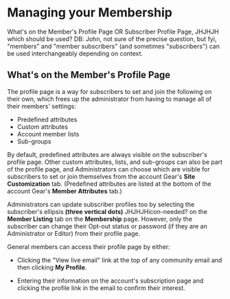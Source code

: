 # Managing your Membership

<span class="todo">
What's on the Member's Profile Page OR Subscriber Profile Page, JHJHJH
which should be used?  DB: John, not sure of the precise question, but fyi,
"members" and "member subscribers" (and sometimes "subscribers") can
be used interchangeably depending on context.
</span>

<span id="gv-2members-5membersprofile"></span>
## What's on the Member's Profile Page

The profile page is a way for subscribers to set and join the following
on their own, which frees up the administrator from having to manage all
of their members' settings:

* Predefined attributes 
* Custom attributes 
* Account member lists 
* Sub-groups

By default, predefined attributes are always visible on the subscriber's
profile page.
Other custom attributes, lists, and sub-groups can also be part of the
profile page, and Administrators can choose which are visible for
subscribers to set or join themselves from the account Gear's **Site
Customization** tab.  (Predefined attributes are listed at the bottom
of the account Gear's **Member Attributes** tab.)

Administrators can update subscriber profiles too by selecting the
subscriber's ellipsis
**(three vertical dots)**
<span class="todo">
JHJHJHicon-needed?
</span>
on the **Member Listing** tab on the **Membership** page.
However, only the subscriber can change their Opt-out status or password
(if they are an Administrator or Editor) from their profile page.

General members can access their profile page by either:

* Clicking the "View live email" link at the top of any community
email and then clicking **My Profile**.
 
* Entering their information on the account's subscription page and
clicking the profile link in the email to confirm their interest.
